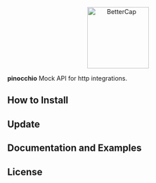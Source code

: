 
<p align="center">
  <img alt="BetterCap" src="https://pbs.twimg.com/media/Ca4yzw7WwAMlTqw.png" height="140" />
</p>

**pinocchio** Mock API for http integrations.

## How to Install

## Update


## Documentation and Examples

## License


